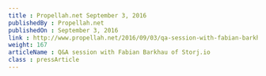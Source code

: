 ```yaml
---
title : Propellah.net September 3, 2016
publishedBy : Propellah.net
publishedOn : September 3, 2016
link : http://www.propellah.net/2016/09/03/qa-session-with-fabian-barkhau-of-storj-io/
weight: 167
articleName : Q&A session with Fabian Barkhau of Storj.io
class : pressArticle
---
```

